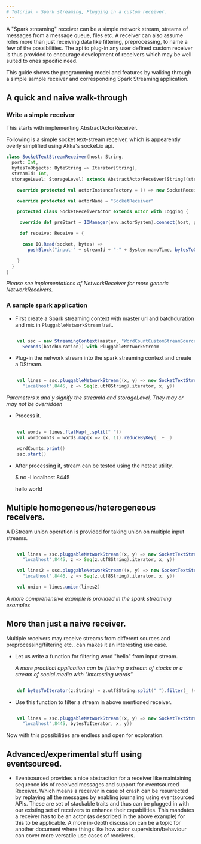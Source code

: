 ```yaml
---
# Tutorial - Spark streaming, Plugging in a custom receiver.
---
```


A "Spark streaming" receiver can be a simple network stream, streams of messages from a message queue, files etc. A receiver can also assume roles more than just receiving data like filtering, preprocessing, to name a few of the possibilities. The api to plug-in any user defined custom receiver is thus provided to encourage development of receivers which may be well suited to ones specific need.

This guide shows the programming model and features by walking through a simple sample receiver and corresponding Spark Streaming application.


## A quick and naive walk-through

### Write a simple receiver

This starts with implementing AbstractActorReceiver.

Following is a simple socket text-stream receiver, which is appearently overly simplified using Akka's socket.io api.

```scala
class SocketTextStreamReceiver(host: String,
  port: Int,
  bytesToObjects: ByteString => Iterator[String],
  streamId: Int,
  storageLevel: StorageLevel) extends AbstractActorReceiver[String](streamId, storageLevel) {

    override protected val actorInstanceFactory = () => new SocketReceiverActor

    override protected val actorName = "SocketReceiver"

    protected class SocketReceiverActor extends Actor with Logging {

     override def preStart = IOManager(env.actorSystem).connect(host, port)

     def receive: Receive = {

      case IO.Read(socket, bytes) =>
        pushBlock("input-" + streamId + "-" + System.nanoTime, bytesToObjects(bytes))

    }
  }
}
```



_Please see implementations of NetworkReceiver for more generic NetworkReceivers._

### A sample spark application

* First create a Spark streaming context with master url and batchduration and mix in `PluggableNetworkStream` trait.

```scala

    val ssc = new StreamingContext(master, "WordCountCustomStreamSource",
      Seconds(batchDuration)) with PluggableNetworkStream

```

* Plug-in the network stream into the spark streaming context and create a DStream.

```scala

    val lines = ssc.pluggableNetworkStream((x, y) => new SocketTextStreamReceiver(
      "localhost",8445, z => Seq(z.utf8String).iterator, x, y))

```

 _Parameters x and y signify the streamId and storageLevel, They may or may not be overridden_

* Process it.

```scala

    val words = lines.flatMap(_.split(" "))
    val wordCounts = words.map(x => (x, 1)).reduceByKey(_ + _)

    wordCounts.print()
    ssc.start()

```


* After processing it, stream can be tested using the netcat utility.

     $ nc -l localhost 8445
     
     hello world



## Multiple homogeneous/heterogeneous receivers.

A DStream union operation is provided for taking union on multiple input streams.

```scala

    val lines = ssc.pluggableNetworkStream((x, y) => new SocketTextStreamReceiver(
      "localhost",8445, z => Seq(z.utf8String).iterator, x, y))

    val lines2 = ssc.pluggableNetworkStream((x, y) => new SocketTextStreamReceiver(
      "localhost",8446, z => Seq(z.utf8String).iterator, x, y))

    val union = lines.union(lines2)

```

_A more comprehensive example is provided in the spark streaming examples_


## More than just a naive receiver.

Multiple receivers may receive streams from different sources and preprocessing/filtering etc.. can makes it an interesting use case.

* Let us write a function for filtering word "hello" from input stream.

  _A more practical application can be filtering a stream of stocks or a stream of social media with "interesting words"_

```scala

    def bytesToIterator(z:String) = z.utf8String.split(" ").filter(_ != "hello").iterator

```


* Use this function to filter a stream in above mentioned receiver.

```scala

    val lines = ssc.pluggableNetworkStream((x, y) => new SocketTextStreamReceiver(
      "localhost",8445, bytesToIterator, x, y))

```


Now with this possibilities are endless and open for exploration.


## Advanced/experimental stuff using eventsourced.

* Eventsourced provides a nice abstraction for a receiver like maintaining sequence ids of received messages and support for eventsourced Receiver. Which means a receiver in case of crash can be resurrected by replaying all the messages by enabling journaling using eventsourced APIs. These are set of stackable traits and thus can be plugged in with our existing set of receivers to enhance their capabilities. This mandates a receiver has to be an actor (as described in the above example) for this to be applicable. A more in-depth discussion can be a topic for another document where things like how actor supervision/behaviour can cover more versatile use cases of receivers.
